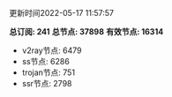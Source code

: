 更新时间2022-05-17 11:57:57

**总订阅: 241**
**总节点: 37898**
**有效节点: 16314**
- v2ray节点: 6479
- ss节点: 6286
- trojan节点: 751
- ssr节点: 2798
